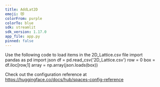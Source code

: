 ```yaml
---
title: AddLat2D
emoji: 😻
colorFrom: purple
colorTo: blue
sdk: streamlit
sdk_version: 1.17.0
app_file: app.py
pinned: false
---
```


Use the following code to load items in the 2D_Lattice.csv file
import pandas as pd
import json
df = pd.read_csv('2D_Lattice.csv')
row = 0
box = df.iloc[row,1]
array = np.array(json.loads(box))

Check out the configuration reference at https://huggingface.co/docs/hub/spaces-config-reference
